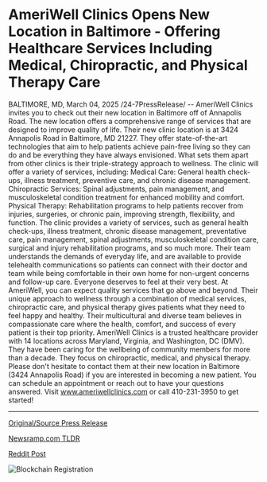 # AmeriWell Clinics Opens New Location in Baltimore - Offering Healthcare Services Including Medical, Chiropractic, and Physical Therapy Care

BALTIMORE, MD, March 04, 2025 /24-7PressRelease/ -- AmeriWell Clinics invites you to check out their new location in Baltimore off of Annapolis Road. The new location offers a comprehensive range of services that are designed to improve quality of life.   Their new clinic location is at 3424 Annapolis Road in Baltimore, MD 21227. They offer state-of-the-art technologies that aim to help patients achieve pain-free living so they can do and be everything they have always envisioned. What sets them apart from other clinics is their triple-strategy approach to wellness.   The clinic will offer a variety of services, including:  Medical Care: General health check-ups, illness treatment, preventive care, and chronic disease management.  Chiropractic Services: Spinal adjustments, pain management, and musculoskeletal condition treatment for enhanced mobility and comfort.  Physical Therapy: Rehabilitation programs to help patients recover from injuries, surgeries, or chronic pain, improving strength, flexibility, and function.  The clinic provides a variety of services, such as general health check-ups, illness treatment, chronic disease management, preventative care, pain management, spinal adjustments, musculoskeletal condition care, surgical and injury rehabilitation programs, and so much more.   Their team understands the demands of everyday life, and are available to provide telehealth communications so patients can connect with their doctor and team while being comfortable in their own home for non-urgent concerns and follow-up care.   Everyone deserves to feel at their very best. At AmeriWell, you can expect quality services that go above and beyond. Their unique approach to wellness through a combination of medical services, chiropractic care, and physical therapy gives patients what they need to feel happy and healthy. Their multicultural and diverse team believes in compassionate care where the health, comfort, and success of every patient is their top priority.  AmeriWell Clinics is a trusted healthcare provider with 14 locations across Maryland, Virginia, and Washington, DC (DMV). They have been caring for the wellbeing of community members for more than a decade. They focus on chiropractic, medical, and physical therapy. Please don't hesitate to contact them at their new location in Baltimore (3424 Annapolis Road) if you are interested in becoming a new patient. You can schedule an appointment or reach out to have your questions answered. Visit www.ameriwellclinics.com or call 410-231-3950 to get started! 

---

[Original/Source Press Release](https://www.24-7pressrelease.com/press-release/520243/ameriwell-clinics-opens-new-location-in-baltimore-offering-healthcare-services-including-medical-chiropractic-and-physical-therapy-care)
                    

[Newsramp.com TLDR](https://newsramp.com/curated-news/ameriwell-clinics-opens-new-location-in-baltimore-md-offering-comprehensive-healthcare-services/2a3db63468c067938dbbf6bc221af14a) 

 



[Reddit Post](https://www.reddit.com/r/HealthCareNewsInfo/comments/1j361st/ameriwell_clinics_opens_new_location_in_baltimore/) 



![Blockchain Registration](https://cdn.newsramp.app/24-7PressRelease/qrcode/253/4/yoga8w9r.webp)